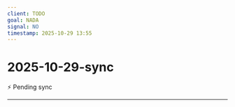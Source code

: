 ```yaml
---
client: TODO
goal: NADA
signal: NO
timestamp: 2025-10-29 13:55
---
```


# 2025-10-29-sync

⚡ Pending sync




---
